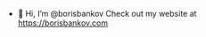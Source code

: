 - 👋 Hi, I’m @borisbankov
Check out my website at https://borisbankov.com

<!---
borisbankov/borisbankov is a ✨ special ✨ repository because its `README.md` (this file) appears on your GitHub profile.
You can click the Preview link to take a look at your changes.
--->
